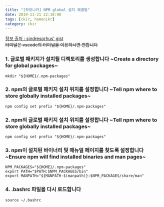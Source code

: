 ```yaml
---
title: "[하모니카] NPM global 설치 해결법"
date: 2019-11-21 22:10:00
tags: [ckir, hamonikr]
category: ckir
---
```

  
[정보 출처 : sindresorhus' gist](https://github.com/sindresorhus/guides/blob/master/npm-global-without-sudo.md)  
~~터미널은 vscode의 터미널을 이용하시면 편합니다~~  
  
  
### 1. 글로벌 패키지가 설치될 디렉토리를 생성합니다 ~Create a directory for global packages~  
```console
mkdir "${HOME}/.npm-packages"  
```  
  
### 2. npm의 글로벌 패키지 설치 위치를 설정합니다  ~Tell npm where to store globally installed packages~
```console
npm config set prefix "${HOME}/.npm-packages"  
```  
  
### 2. npm의 글로벌 패키지 설치 위치를 설정합니다  ~Tell npm where to store globally installed packages~
```console
npm config set prefix "${HOME}/.npm-packages"  
```  
  
### 3. npm이 설치된 바이너리 및 매뉴얼 페이지를 찾도록 설정합니다  ~Ensure npm will find installed binaries and man pages~
```console
NPM_PACKAGES="${HOME}/.npm-packages"  
export PATH="$PATH:$NPM_PACKAGES/bin"  
export MANPATH="${MANPATH-$(manpath)}:$NPM_PACKAGES/share/man"  
```  
  
### 4. .bashrc 파일을 다시 로드합니다  
```console
source ~/.bashrc
```  